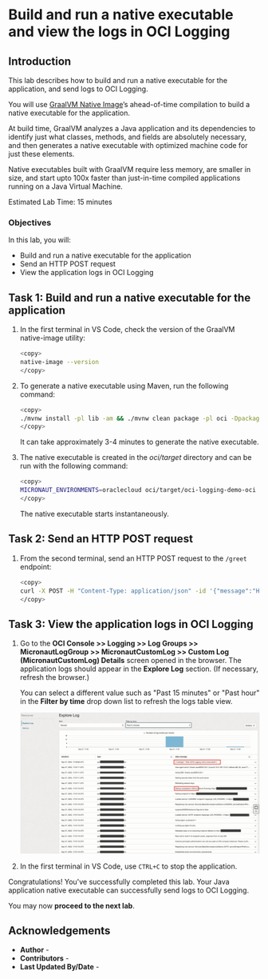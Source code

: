# Build and run a native executable and view the logs in OCI Logging

## Introduction

This lab describes how to build and run a native executable for the application, and send logs to OCI Logging.

You will use [GraalVM Native Image](https://docs.oracle.com/en/graalvm/jdk/17/docs/overview/)’s ahead-of-time compilation to build a native executable for the application.

At build time, GraalVM analyzes a Java application and its dependencies to identify just what classes, methods, and fields are absolutely necessary, and then generates a native executable with optimized machine code for just these elements.

Native executables built with GraalVM require less memory, are smaller in size, and start upto 100x faster than just-in-time compiled applications running on a Java Virtual Machine.

Estimated Lab Time: 15 minutes

### Objectives

In this lab, you will:

* Build and run a native executable for the application
* Send an HTTP POST request
* View the application logs in OCI Logging

## Task 1: Build and run a native executable for the application

1. In the first terminal in VS Code, check the version of the GraalVM native-image utility:

	``` bash
	<copy>
	native-image --version
	</copy>
	```

2. To generate a native executable using Maven, run the following command:

	``` bash
	<copy>
	./mvnw install -pl lib -am && ./mvnw clean package -pl oci -Dpackaging=native-image
	</copy>
	```

   It can take approximately 3-4 minutes to generate the native executable.

3. The native executable is created in the _oci/target_ directory and can be run with the following command:

	``` bash
	<copy>
	MICRONAUT_ENVIRONMENTS=oraclecloud oci/target/oci-logging-demo-oci
	</copy>
	```

   The native executable starts instantaneously.

## Task 2: Send an HTTP POST request

1. From the second terminal, send an HTTP POST request to the `/greet` endpoint:

	``` bash
	<copy>
	curl -X POST -H "Content-Type: application/json" -id '{"message":"Hello GCN Logging native executable!"}' http://localhost:8080/greet
	</copy>
	```

## Task 3: View the application logs in OCI Logging

1. Go to the **OCI Console >> Logging >> Log Groups >> MicronautLogGroup >> MicronautCustomLog >> Custom Log (MicronautCustomLog) Details** screen opened in the browser. The application logs should appear in the **Explore Log** section. (If necessary, refresh the browser.)

	You can select a different value such as "Past 15 minutes" or "Past hour" in the **Filter by time** drop down list to refresh the logs table view.

	![Application Logs](./images/application-logs-native.jpg)

2. In the first terminal in VS Code, use `CTRL+C` to stop the application.

Congratulations! You've successfully completed this lab. Your Java application native executable can successfully send logs to OCI Logging.

You may now **proceed to the next lab**.

## Acknowledgements

* **Author** - [](var:author)
* **Contributors** - [](var:contributors)
* **Last Updated By/Date** - [](var:last_updated)
